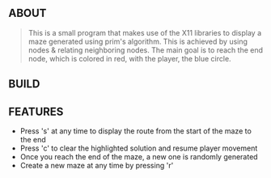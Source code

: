 ## ABOUT
> This is a small program that makes use of the X11 libraries to display a maze generated using prim's algorithm. This is achieved by using nodes & relating neighboring nodes. The main goal is to reach the end node, which is colored in red, with the player, the blue circle.
## BUILD

## FEATURES
* Press 's' at any time to display the route from the start of the maze to the end
* Press 'c' to clear the highlighted solution and resume player movement
* Once you reach the end of the maze, a new one is randomly generated
* Create a new maze at any time by pressing 'r'
